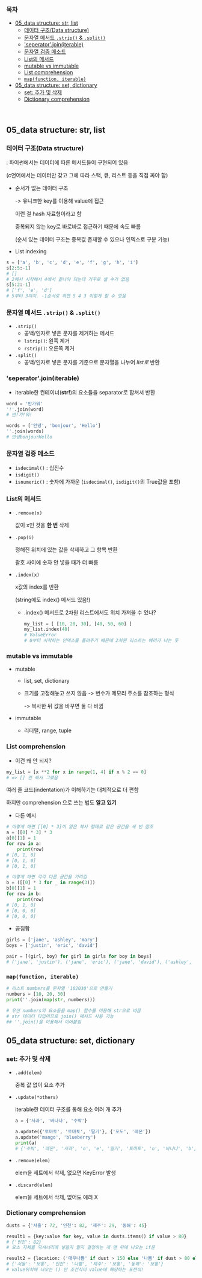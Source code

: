 ### 목차

- [05_data structure: str, list](#05_data-structure-str-list)
  * [데이터 구조(Data structure)](#데이터-구조data-structure)
  * [문자열 메서드 `.strip()` & `.split()`](#문자열-메서드-strip--split)
  * ['seperator'.join(iterable)](#seperatorjoiniterable)
  * [문자열 검증 메소드](#문자열-검증-메소드)
  * [List의 메서드](#list의-메소드)
  * [mutable vs immutable](#mutable-vs-immutable)
  * [List comprehension](#list-comprehension)
  * [`map(function, iterable)`](#mapfunction-iterable)
- [05_data structure: set, dictionary](#05_data-structure-set-dictionary)
  * [set: 추가 및 삭제](#set-추가-및-삭제)
  * [Dictionary comprehension](#dictionary-comprehension)

<br>

## 05_data structure: str, list

### 데이터 구조(Data structure)

: 파이썬에서는 데이터에 따른 메서드들이 구현되어 있음

(c언어에서는 데이터만 갖고 그에 따라 스택, 큐, 리스트 등을 직접 짜야 함)



- 순서가 없는 데이터 구조

  -> 유니크한 key를 이용해 value에 접근

  이런 걸 hash 자료형이라고 함

  중복되지 않는 key로 바로바로 접근하기 때문에 속도 빠름

  (순서 있는 데이터 구조는 중복값 존재할 수 있으나 인덱스로 구분 가능)



- List indexing

```python
s = ['a', 'b', 'c', 'd', 'e', 'f', 'g', 'h', 'i']
s[2:5:-1] 
# []
# 2에서 시작해서 4에서 끝나야 되는데 거꾸로 셀 수가 없음
s[5:2:-1]
# ['f', 'e', 'd']
# 5부터 3까지. -1순서로 하면 5 4 3 이렇게 할 수 있음
```



### 문자열 메서드 `.strip()` & `.split()`

- `.strip()`
  - 공백/인자로 넣은 문자를 제거하는 메서드
  - `lstrip()`: 왼쪽 제거
  - `rstrip()`: 오른쪽 제거
- `.split()`
  - 공백/인자로 넣은 문자를 기준으로 문자열을 나누어 *list로* 반환



### 'seperator'.join(iterable)

- iterable한 컨테이너(**str!**)의 요소들을 separator로 합쳐서 반환

```python
word = '반가워'
'!'.join(word)
# 반!가!워!

words = ['안녕', 'bonjour', 'Hello']
''.join(words)
# 안녕bonjourHello
```



### 문자열 검증 메소드

- `isdecimal()` : 십진수
- `isdigit()`
- `isnumeric()` : 숫자에 가까운 (`isdecimal()`, `isdigit()`의 True값을 포함)



### List의 메서드

- `.remove(x)` 

  값이 x인 것을 **한 번** 삭제

- `.pop(i)`

  정해진 위치에 있는 값을 삭제하고 그 항목 반환

  괄호 사이에 숫자 안 넣을 때가 더 빠름

- `.index(x)`

  x값의 index를 반환

  (string에도 index() 메서드 있음!)

  - .index() 메서드로 2차원 리스트에서도 위치 가져올 수 있나?

    ```python
    my_list = [ [10, 20, 30], [40, 50, 60] ]
    my_list.index(40)
    # ValueError
    # 0부터 시작하는 인덱스를 돌려주기 때문에 2차원 리스트는 에러가 나는 듯
    ```




### mutable vs immutable

- mutable

  - list, set, dictionary

  - 크기를 고정해놓고 쓰지 않음 -> 변수가 메모리 주소를 참조하는 형식

    -> 복사한 뒤 값을 바꾸면 둘 다 바뀜

- immutable

  - 리터럴, range, tuple



### List comprehension

- 이건 왜 안 되지?

```python
my_list = [x **2 for x in range(1, 4) if x % 2 == 0]
# => [] 안 써서 그랬음
```

여러 줄 코드(indentation)가 이해하기는 대체적으로 더 편함

하지만 comprehension 으로 쓰는 법도 **알고 있기**

- 다른 예시

```python
# 이렇게 하면 [[0] * 3]이 얕은 복사 형태로 같은 공간을 세 번 참조
a = [[0] * 3] * 3
a[0][1] = 1
for row in a:
    print(row)
# [0, 1, 0]
# [0, 1, 0]
# [0, 1, 0]

# 이렇게 하면 각각 다른 공간을 가리킴
b = ([[0] * 3 for _ in range(3)])
b[0][1] = 1
for row in b:
    print(row)
# [0, 1, 0]
# [0, 0, 0]
# [0, 0, 0]
```

- 곱집합

```python
girls = ['jane', 'ashley', 'mary']
boys = ['justin', 'eric', 'david']

pair = [(girl, boy) for girl in girls for boy in boys]
# ('jane', 'justin'), ('jane', 'eric'), ('jane', 'david'), ('ashley', 'justin') ...
```



### `map(function, iterable)`

```python
# 리스트 numbers를 문자열 '102030'으로 만들기
numbers = [10, 20, 30]
print(''.join(map(str, numbers)))

# 우선 numbers의 요소들을 map() 함수를 이용해 str으로 바꿈
# str 데이터 타입이므로 join() 메서드 사용 가능
## ''.join()을 이용해서 이어붙임
```



## 05_data structure: set, dictionary

### set: 추가 및 삭제

- `.add(elem)`

  중복 값 없이 요소 추가

- `.update(*others)`

  iterable한 데이터 구조를 통해 요소 여러 개 추가

  ```python
  a = {'사과', '바나나', '수박'}
  
  a.update({'토마토', '토마토', '딸기'}, {'포도', '레몬'})
  a.update('mango', 'blueberry')
  print(a)
  # {'수박', '레몬', '사과', 'o', 'e', '딸기', '토마토', 'n', '바나나', 'b', 'm', 'y', '포도', 'u', 'a', 'r', 'g', 'l'}
  ```

- `.remove(elem)`

  elem을 세트에서 삭제, 없으면 KeyError 발생

- `.discard(elem)`

  elem을 세트에서 삭제, 없어도 에러 X



### Dictionary comprehension

```python
dusts = {'서울': 72, '인천': 82, '제주': 29, '동해': 45}

result1 = {key:value for key, value in dusts.items() if value > 80}
# {'인천': 82}
# 요소 자체를 딕셔너리에 넣을지 말지 결정하는 게 맨 뒤에 나오는 if문

result2 = {location: ('매우나쁨' if dust > 150 else '나쁨' if dust > 80 else '보통') for location, dust in dusts.items()}
# {'서울': '보통', '인천': '나쁨', '제주': '보통', '동해': '보통'}
# value위치에 나오는 () 안 조건식이 value에 해당하는 표현식!
```

